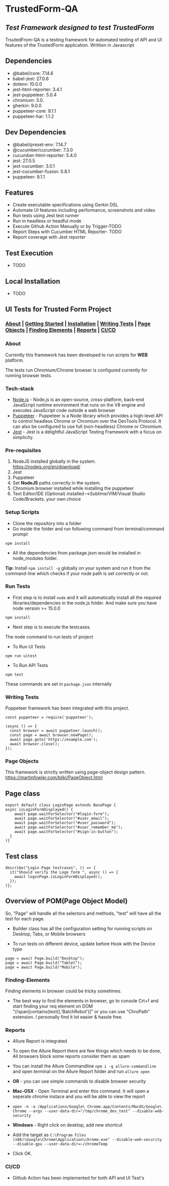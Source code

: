# TrustedForm-QA 

## _Test Framework designed to test TrustedForm_

TrsutedFrom-QA is a testing framework for automated testing of API and UI features of the TrustedForm application. 
Writtien in Javascript 
 
## Dependencies  
- @babel/core: 7.14.6
- babel-jest: 27.0.6
- dotenv: 10.0.0
- jest-html-reporter: 3.4.1
- jest-puppeteer: 5.0.4
- chromium: 3.0.
- gherkin: 9.0.0
- puppeteer-core: 9.1.1
- puppeteer-har: 1.1.2
## Dev Dependencies
- @babel/preset-env: 7.14.7
- @cucumber/cucumber: 7.3.0
- cucumber-html-reporter: 5.4.0
- jest: 27.0.5
- jest-cucumber: 3.0.1
- jest-cucumber-fusion: 0.8.1
- puppeteer: 9.1.1

## Features

- Create executable specifications using Gerkin DSL
- Automate UI features including performance, screenshots and video 
- Run tests using Jest test runner
- Run in headless or headful mode
- Execute Github Action Manually or by Trigger-TODO
- Report Steps with Cucumber HTML Reporter- TODO
- Report coverage with Jest reporter

## Test Execution 
- TODO

## Local Installation 
- TODO 

## UI Tests for Trusted Form Project ##


### [About](#about) **|** [Getting Started](#tech-stack) **|** [Installation](#pre-requisites) **|** [Writing Tests](#writing-tests) **|** [Page Objects](#page-objects) **|** [Finding Elements](#finding-elements) **|** [Reports](#reports) **|** [CI/CD](#ci/cd) ###

### About ###

Currently this framework has been developed to run scripts for **WEB** platform.

The tests run Chromium/Chrome browser is configured currently for running browser tests.

### Tech-stack ###

* [Node.js](https://nodejs.org/en/docs/) - Node.js is an open-source, cross-platform, back-end JavaScript runtime environment that runs on the V8 engine and executes JavaScript code outside a web browser
* [Puppeteer](https://github.com/puppeteer/puppeteer) - Puppeteer is a Node library which provides a high-level API to control headless Chrome or Chromium over the DevTools Protocol. It can also be configured to use full (non-headless) Chrome or Chromium.
* [Jest](https://jestjs.io/docs/getting-started) - Jest is a delightful JavaScript Testing Framework with a focus on simplicity.

### Pre-requisites ###

1. NodeJS installed globally in the system. https://nodejs.org/en/download/
2. Jest
3. Puppeteer
5. Set **NodeJS** paths correctly in the system.
6. Chromium browser installed while installing the puppeteer
7. Text Editor/IDE (Optional) installed-->Sublime/VIM/Visual Studio Code/Brackets. your own choice

### Setup Scripts ###

* Clone the repository into a folder
* Go inside the folder and run following command from terminal/command prompt
```
npm install 
```
* All the dependencies from package.json would be installed in node_modules folder.

**Tip:** Install `npm install -g` globally on your system and run it from the command-line which checks if your node path is set correctly or not.

### Run Tests ###

* First step is to install `node` and it will automatically install all the required libraries/dependencies in the node.js folder. And make sure you have node version >= 15.0.0

```
npm install 
```

* Next step is to execute the testcases.

The node command to run tests of project 
* To Run UI Tests
```
npm run uitest
```
* To Run API Tests
```
npm test 
```
These commands are set in `package.json` internally

### Writing Tests ###

Puppeteer framework has been integrated with this project.

```
const puppeteer = require('puppeteer');

(async () => {
  const browser = await puppeteer.launch();
  const page = await browser.newPage();
  await page.goto('https://example.com');
  await browser.close();
});
```

### Page Objects ###

This framework is strictly written using page-object design pattern. https://martinfowler.com/bliki/PageObject.html

## Page class 
```
export default class LoginPage extends BasePage {
async isLoginFormDisplayed() {
    await page.waitForSelector("#login-form");
    await page.waitForSelector("#user_email");
    await page.waitForSelector("#user_password");
    await page.waitForSelector("#user_remember_me");
    await page.waitForSelector("#sign-in-button");
  }
)}

```
## Test class 
```
describe("Login Page testcases", () => {
  it("Should verify the Logo form ", async () => {
    await loginPage.isLoginFormDisplayed();
  });
)};
```
## Overview of POM(Page Object Model)

So, "Page" will handle all the selectors and methods, "test" will have all the test for each page. 

* Builder class has all the configuration setting for running scripts on Desktop, Tabs, or Mobile browsers

* To run tests on different device, update before Hook with the Device type
```
page = await Page.build("Desktop");
page = await Page.build("Tablet");
page = await Page.build("Mobile");
```
### Finding-Elements ###

Finding elements in browser could be tricky sometimes.

* The best way to find the elements in browser, go to console Crt+f and start finding your req element on DOM "//span[contains(text(),'BatchRobot')]" or you can use "ChroPath" extension. I personally find it lot easier & hassle free.

### Reports ###

* Allure Report is integrated
* To open the Allure Report there are few things which needs to be done, All browsers block some reports consider them as spam 
* You can install the Allure Commandline ``` npm i -g allure-commandline ``` and open terminal on the Allure Report folder and run ``` allure open ```

* **OR** - you can use simple commands to disable browser security

* **Mac-OSX** - Open Terminal and enter this command. It will open a seperate chrome instace and you will be able to view the report
* ``` open -n -a /Applications/Google\ Chrome.app/Contents/MacOS/Google\ Chrome --args --user-data-dir="/tmp/chrome_dev_test" --disable-web-security ```

* **Windows** - Right click on desktop, add new shortcut
* Add the target as ``` C:\Program Files (x86)\Google\Chrome\Application\chrome.exe" --disable-web-security --disable-gpu --user-data-dir=~/chromeTemp ```
* Click OK.

### CI/CD ###
* Github Action has been implemented for both API and UI Test's
